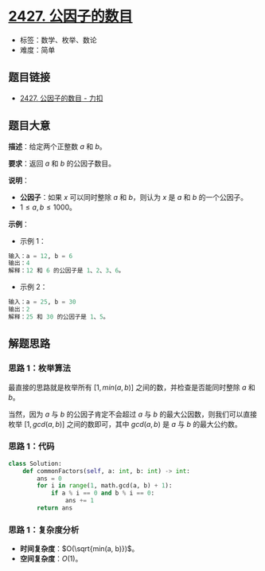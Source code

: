 # [2427. 公因子的数目](https://leetcode.cn/problems/number-of-common-factors/)

- 标签：数学、枚举、数论
- 难度：简单

## 题目链接

- [2427. 公因子的数目 - 力扣](https://leetcode.cn/problems/number-of-common-factors/)

## 题目大意

**描述**：给定两个正整数 $a$ 和 $b$。

**要求**：返回 $a$ 和 $b$ 的公因子数目。

**说明**：

- **公因子**：如果 $x$ 可以同时整除 $a$ 和 $b$，则认为 $x$ 是 $a$ 和 $b$ 的一个公因子。
- $1 \le a, b \le 1000$。

**示例**：

- 示例 1：

```python
输入：a = 12, b = 6
输出：4
解释：12 和 6 的公因子是 1、2、3、6。
```

- 示例 2：

```python
输入：a = 25, b = 30
输出：2
解释：25 和 30 的公因子是 1、5。
```

## 解题思路

### 思路 1：枚举算法

最直接的思路就是枚举所有 $[1, min(a, b)]$ 之间的数，并检查是否能同时整除 $a$ 和 $b$。

当然，因为 $a$ 与 $b$ 的公因子肯定不会超过 $a$ 与 $b$ 的最大公因数，则我们可以直接枚举 $[1, gcd(a, b)]$ 之间的数即可，其中 $gcd(a, b)$ 是 $a$ 与 $b$ 的最大公约数。

### 思路 1：代码

```python
class Solution:
    def commonFactors(self, a: int, b: int) -> int:
        ans = 0
        for i in range(1, math.gcd(a, b) + 1):
            if a % i == 0 and b % i == 0:
                ans += 1
        return ans
```

### 思路 1：复杂度分析

- **时间复杂度**：$O(\sqrt{min(a, b)})$。
- **空间复杂度**：$O(1)$。
